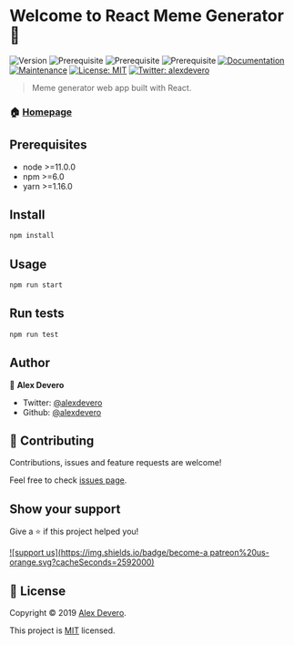 # Welcome to React Meme Generator 👋
![Version](https://img.shields.io/badge/version-1.0.0-blue.svg?cacheSeconds=2592000)
![Prerequisite](https://img.shields.io/badge/node-%3E%3D11.0.0-blue.svg)
![Prerequisite](https://img.shields.io/badge/npm-%3E%3D6.0-blue.svg)
![Prerequisite](https://img.shields.io/badge/yarn-%3E%3D1.16.0-blue.svg)
[![Documentation](https://img.shields.io/badge/documentation-yes-brightgreen.svg)](https://github.com/alexdevero/react-meme-generator#readme)
[![Maintenance](https://img.shields.io/badge/Maintained%3F-yes-green.svg)](https://github.com/alexdevero/react-meme-generator/graphs/commit-activity)
[![License: MIT](https://img.shields.io/github/license/alexdevero/react-meme-generator-ts)](https://github.com/alexdevero/react-meme-generator/blob/master/LICENSE)
[![Twitter: alexdevero](https://img.shields.io/twitter/follow/alexdevero.svg?style=social)](https://twitter.com/alexdevero)

> Meme generator web app built with React.

### 🏠 [Homepage](https://github.com/alexdevero/react-meme-generator#readme)

## Prerequisites

- node >=11.0.0
- npm >=6.0
- yarn >=1.16.0

## Install

```sh
npm install
```

## Usage

```sh
npm run start
```

## Run tests

```sh
npm run test
```

## Author

👤 **Alex Devero**

* Twitter: [@alexdevero](https://twitter.com/alexdevero)
* Github: [@alexdevero](https://github.com/alexdevero)

## 🤝 Contributing

Contributions, issues and feature requests are welcome!

Feel free to check [issues page](https://github.com/alexdevero/react-meme-generator/issues).

## Show your support

Give a ⭐️ if this project helped you!

[![support us](https://img.shields.io/badge/become-a patreon%20us-orange.svg?cacheSeconds=2592000)](https://www.patreon.com/alexdevero)


## 📝 License

Copyright © 2019 [Alex Devero](https://github.com/alexdevero).

This project is [MIT](https://github.com/alexdevero/react-meme-generator/blob/master/LICENSE) licensed.
